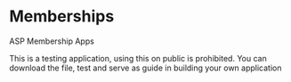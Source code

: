 # Memberships
ASP Membership Apps

This is a testing application, using this on public is prohibited. You can download the file, test and serve as guide in building your own application
